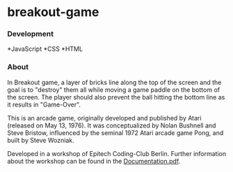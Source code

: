 # breakout-game

### Development

*JavaScript
*CSS
*HTML

### About

In Breakout game, a layer of bricks line along the top of the screen and the goal is to "destroy" them all while moving a game paddle on the bottom of the screen. The player should also prevent the ball hitting the bottom line as it results in "Game-Over".

This is an arcade game, originally developed and published by Atari (released on May 13, 1976). It was conceptualized by Nolan Bushnell and Steve Bristow, influenced by the seminal 1972 Atari arcade game Pong, and built by Steve Wozniak.

Developed in a workshop of Epitech Coding-Club Berlin.
Further information about the workshop can be found in the [Documentation.pdf](https://github.com/JohannesTimmreck/Game_CodingClub/blob/master/Documentation.pdf).  
